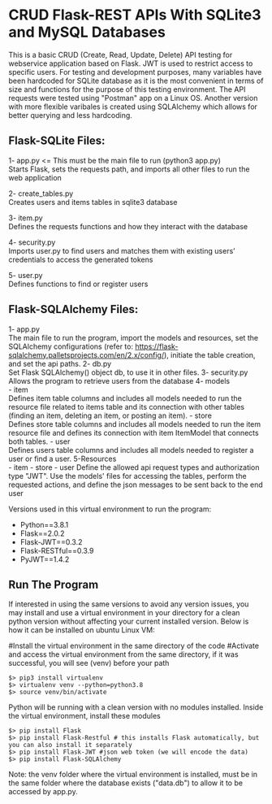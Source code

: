 # CRUD Flask-REST APIs With SQLite3 and MySQL Databases
This is a basic CRUD (Create, Read, Update, Delete) API testing for webservice application based on Flask. JWT is used to restrict access to specific users. For testing and development purposes, many variables have been hardcoded for SQLite database as it is the most convenient in terms of size and functions for the purpose of this testing environment. The API requests were tested using "Postman" app on a Linux OS. Another version with more flexible varibales is created using SQLAlchemy which allows for better querying and less hardcoding. 

## Flask-SQLite Files:
  1- app.py <= This must be the main file to run (python3 app.py) \
Starts Flask, sets the requests path, and imports all other files to run the web application

  2- create_tables.py \
Creates users and items tables in sqlite3 database

  3- item.py \
Defines the requests functions and how they interact with the database

  4- security.py \
Imports user.py to find users and matches them with existing users’ credentials to access the generated tokens

  5- user.py \
Defines functions to find or register users

## Flask-SQLAlchemy Files:
  1- app.py \
  The main file to run the program, import the models and resources, set the SQLAlchemy configurations (refer to: https://flask-sqlalchemy.palletsprojects.com/en/2.x/config/), initiate the table creation, and set the api paths.
  2- db.py \
  Set Flask SQLAlchemy() object db, to use it in other files.
  3- security.py \
  Allows the program to retrieve users from the database
  4- models \
    - item \
    Defines item table columns and includes all models needed to run the resource file related to items table and its connection with other tables (finding an item, deleting an item, or posting an item).
    - store \
    Defines store table columns and includes all models needed to run the item resource file and defines its connection with item ItemModel that connects both tables.
    - user \
    Defines users table columns and includes all models needed to register a user or find a user.
  5-Resources \
    - item
    - store
    - user
    Define the allowed api request types and authorization type "JWT". Use the models' files for accessing the tables, perform the requested actions, and define the json messages to be sent back to the end user

Versions used in this virtual environment to run the program:
- Python==3.8.1
- Flask==2.0.2
- Flask-JWT==0.3.2
- Flask-RESTful==0.3.9
- PyJWT==1.4.2

## Run The Program
If interested in using the same versions to avoid any version issues, you may install and use a virtual environment in your directory for a clean python version without affecting your current installed version. Below is how it can be installed on ubuntu Linux VM:
  
  #Install the virtual environment in the same directory of the code
  #Activate and access the virtual environment from the same directory, if it was successful, you will see (venv) before your path
          
    $> pip3 install virtualenv
    $> virtualenv venv --python=python3.8 
    $> source venv/bin/activate

Python will be running with a clean version with no modules installed. Inside the virtual environment, install these modules
  
    $> pip install Flask
    $> pip install Flask-Restful # this installs Flask automatically, but you can also install it separately 
    $> pip install Flask-JWT #json web token (we will encode the data)
    $> pip install Flask-SQLAlchemy 

  
Note: the venv folder where the virtual environment is installed, must be in the same folder where the database exists ("data.db") to allow it to be accessed by app.py.

